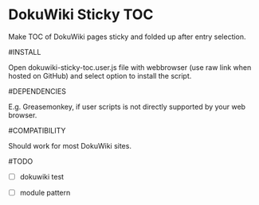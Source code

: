 DokuWiki Sticky TOC
===================

Make TOC of DokuWiki pages sticky and folded up after entry selection.

#INSTALL

Open dokuwiki-sticky-toc.user.js file with webbrowser (use raw link when hosted on GitHub)
and select option to install the script.

#DEPENDENCIES

E.g. Greasemonkey, if user scripts is not directly supported by your web browser. 

#COMPATIBILITY

Should work for most DokuWiki sites.

#TODO
- [ ] dokuwiki test
- [ ] module pattern

